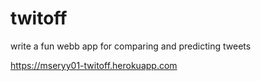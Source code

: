 # twitoff
write a fun webb app for comparing and predicting tweets

https://mseryy01-twitoff.herokuapp.com

